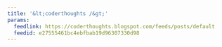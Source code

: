 ```yaml
---
title: '&lt;coderthoughts /&gt;'
params:
  feedlink: https://coderthoughts.blogspot.com/feeds/posts/default
  feedid: e27555461bc4ebfbab19d96307330d98
---
```

